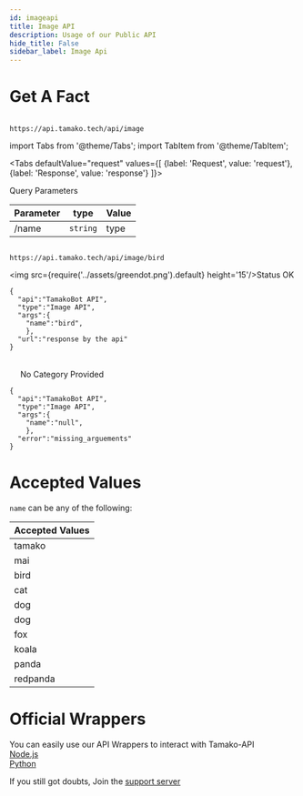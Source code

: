 ```yaml
---
id: imageapi
title: Image API
description: Usage of our Public API
hide_title: False
sidebar_label: Image Api
---
```


# Get A Fact
```

https://api.tamako.tech/api/image

```

import Tabs from '@theme/Tabs';
import TabItem from '@theme/TabItem';

<Tabs
  defaultValue="request"
  values={[
    {label: 'Request', value: 'request'},
    {label: 'Response', value: 'response'}
  ]}>
  <TabItem value="request">

  Query Parameters

  | Parameter | type | Value |
  |-|-|-|
  | /name | `string` | type |

  </TabItem>

  <TabItem value="response">

  ```

  https://api.tamako.tech/api/image/bird

  ```

  <img src={require('../assets/greendot.png').default} height='15'/>Status OK

```
{
  "api":"TamakoBot API",
  "type":"Image API",
  "args":{
    "name":"bird",
    },
  "url":"response by the api"
}
```

<br/>
<img src={require('../assets/reddot.png').default} height='15'/> No Category Provided

```
{
  "api":"TamakoBot API",
  "type":"Image API",
  "args":{
    "name":"null",
    },
  "error":"missing_arguements"
}
```

  </TabItem>
</Tabs>

# Accepted Values

`name` can be any of the following:

| Accepted Values |
|-----------------|
| tamako          |
| mai             |
| bird            |
| cat             |
| dog             |
| dog             |
| fox             |
| koala           |
| panda           |
| redpanda        |

# Official Wrappers 

You can easily use our API Wrappers to interact with Tamako-API <br/>
[Node.js](https://www.npmjs.com/package/tamako-api) <br/>
[Python](https://pypi.org/project/Tamako.py/)

If you still got doubts, Join the [support server](https://support.tamako.tech/)

